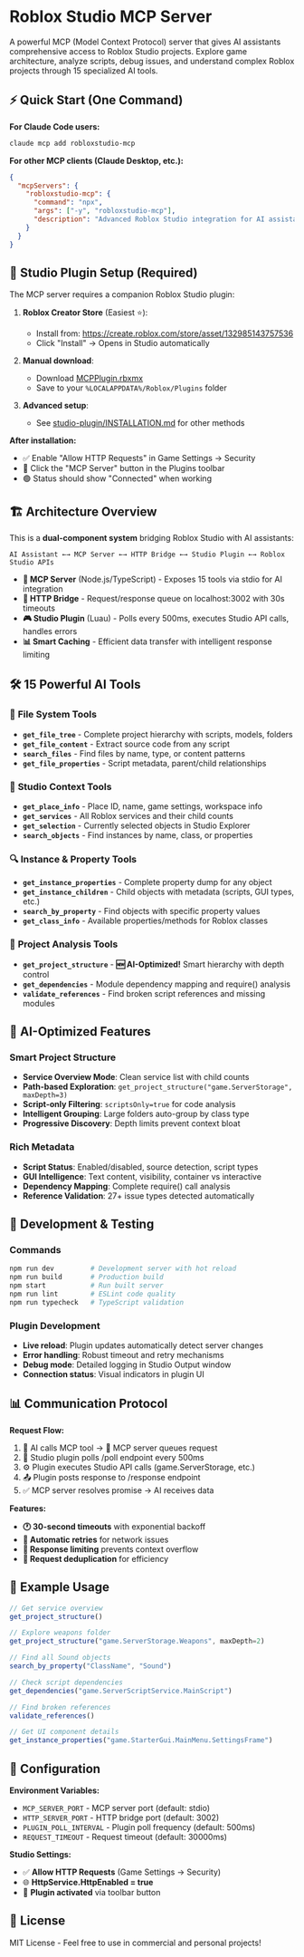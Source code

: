 # Roblox Studio MCP Server

A powerful MCP (Model Context Protocol) server that gives AI assistants comprehensive access to Roblox Studio projects. Explore game architecture, analyze scripts, debug issues, and understand complex Roblox projects through 15 specialized AI tools.

## ⚡ Quick Start (One Command)

**For Claude Code users:**
```bash
claude mcp add robloxstudio-mcp
```

**For other MCP clients (Claude Desktop, etc.):**
```json
{
  "mcpServers": {
    "robloxstudio-mcp": {
      "command": "npx",
      "args": ["-y", "robloxstudio-mcp"],
      "description": "Advanced Roblox Studio integration for AI assistants"
    }
  }
}
```

## 🔌 Studio Plugin Setup (Required)

The MCP server requires a companion Roblox Studio plugin:

1. **Roblox Creator Store** (Easiest ⭐):
   - Install from: https://create.roblox.com/store/asset/132985143757536
   - Click "Install" → Opens in Studio automatically

2. **Manual download**:
   - Download [MCPPlugin.rbxmx](https://github.com/boshyxd/robloxstudio-mcp/releases/latest/download/MCPPlugin.rbxmx)
   - Save to your `%LOCALAPPDATA%/Roblox/Plugins` folder

3. **Advanced setup**:
   - See [studio-plugin/INSTALLATION.md](studio-plugin/INSTALLATION.md) for other methods

**After installation:**
- ✅ Enable "Allow HTTP Requests" in Game Settings → Security
- 🔘 Click the "MCP Server" button in the Plugins toolbar
- 🟢 Status should show "Connected" when working

## 🏗️ Architecture Overview

This is a **dual-component system** bridging Roblox Studio with AI assistants:

```
AI Assistant ←→ MCP Server ←→ HTTP Bridge ←→ Studio Plugin ←→ Roblox Studio APIs
```

- **🧠 MCP Server** (Node.js/TypeScript) - Exposes 15 tools via stdio for AI integration
- **🔗 HTTP Bridge** - Request/response queue on localhost:3002 with 30s timeouts  
- **🎮 Studio Plugin** (Luau) - Polls every 500ms, executes Studio API calls, handles errors
- **📊 Smart Caching** - Efficient data transfer with intelligent response limiting

## 🛠️ 15 Powerful AI Tools

### 📁 **File System Tools**
- **`get_file_tree`** - Complete project hierarchy with scripts, models, folders
- **`get_file_content`** - Extract source code from any script
- **`search_files`** - Find files by name, type, or content patterns  
- **`get_file_properties`** - Script metadata, parent/child relationships

### 🎯 **Studio Context Tools**  
- **`get_place_info`** - Place ID, name, game settings, workspace info
- **`get_services`** - All Roblox services and their child counts
- **`get_selection`** - Currently selected objects in Studio Explorer
- **`search_objects`** - Find instances by name, class, or properties

### 🔍 **Instance & Property Tools**
- **`get_instance_properties`** - Complete property dump for any object
- **`get_instance_children`** - Child objects with metadata (scripts, GUI types, etc.)
- **`search_by_property`** - Find objects with specific property values
- **`get_class_info`** - Available properties/methods for Roblox classes

### 🏢 **Project Analysis Tools**
- **`get_project_structure`** - **🆕 AI-Optimized!** Smart hierarchy with depth control
- **`get_dependencies`** - Module dependency mapping and require() analysis  
- **`validate_references`** - Find broken script references and missing modules

## 🧠 AI-Optimized Features

### **Smart Project Structure** 
- **Service Overview Mode**: Clean service list with child counts
- **Path-based Exploration**: `get_project_structure("game.ServerStorage", maxDepth=3)`
- **Script-only Filtering**: `scriptsOnly=true` for code analysis
- **Intelligent Grouping**: Large folders auto-group by class type
- **Progressive Discovery**: Depth limits prevent context bloat

### **Rich Metadata**
- **Script Status**: Enabled/disabled, source detection, script types
- **GUI Intelligence**: Text content, visibility, container vs interactive
- **Dependency Mapping**: Complete require() call analysis
- **Reference Validation**: 27+ issue types detected automatically

## 🚀 Development & Testing

### **Commands**
```bash
npm run dev         # Development server with hot reload  
npm run build       # Production build
npm start           # Run built server
npm run lint        # ESLint code quality
npm run typecheck   # TypeScript validation
```

### **Plugin Development**
- **Live reload**: Plugin updates automatically detect server changes
- **Error handling**: Robust timeout and retry mechanisms  
- **Debug mode**: Detailed logging in Studio Output window
- **Connection status**: Visual indicators in plugin UI

## 📊 Communication Protocol

**Request Flow:**
1. 🤖 AI calls MCP tool → 📡 MCP server queues request
2. 🔄 Studio plugin polls /poll endpoint every 500ms  
3. ⚙️ Plugin executes Studio API calls (game.ServerStorage, etc.)
4. 📤 Plugin posts response to /response endpoint
5. ✅ MCP server resolves promise → AI receives data

**Features:**
- **🕐 30-second timeouts** with exponential backoff
- **🔄 Automatic retries** for network issues  
- **📏 Response limiting** prevents context overflow
- **🎯 Request deduplication** for efficiency

## 🎯 Example Usage

```javascript
// Get service overview
get_project_structure()

// Explore weapons folder
get_project_structure("game.ServerStorage.Weapons", maxDepth=2)

// Find all Sound objects  
search_by_property("ClassName", "Sound")

// Check script dependencies
get_dependencies("game.ServerScriptService.MainScript")

// Find broken references
validate_references()

// Get UI component details
get_instance_properties("game.StarterGui.MainMenu.SettingsFrame")
```

## 🔧 Configuration

**Environment Variables:**
- `MCP_SERVER_PORT` - MCP server port (default: stdio)
- `HTTP_SERVER_PORT` - HTTP bridge port (default: 3002)
- `PLUGIN_POLL_INTERVAL` - Plugin poll frequency (default: 500ms)
- `REQUEST_TIMEOUT` - Request timeout (default: 30000ms)

**Studio Settings:**
- ✅ **Allow HTTP Requests** (Game Settings → Security)
- 🌐 **HttpService.HttpEnabled = true**
- 🔌 **Plugin activated** via toolbar button

## 📄 License

MIT License - Feel free to use in commercial and personal projects!
